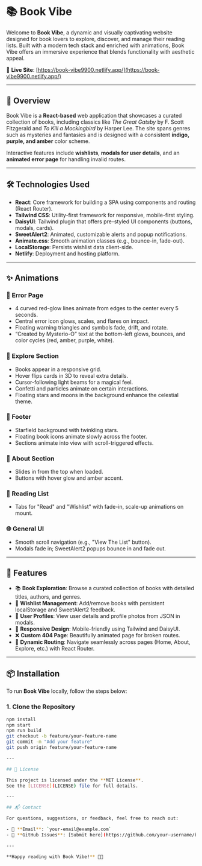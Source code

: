 # 📚 Book Vibe

Welcome to **Book Vibe**, a dynamic and visually captivating website designed for book lovers to explore, discover, and manage their reading lists. Built with a modern tech stack and enriched with animations, Book Vibe offers an immersive experience that blends functionality with aesthetic appeal.

🔗 **Live Site**: [https://book-vibe9900.netlify.app/](https://book-vibe9900.netlify.app/)

---

## 🌟 Overview

Book Vibe is a **React-based** web application that showcases a curated collection of books, including classics like *The Great Gatsby* by F. Scott Fitzgerald and *To Kill a Mockingbird* by Harper Lee. The site spans genres such as mysteries and fantasies and is designed with a consistent **indigo, purple, and amber** color scheme. 

Interactive features include **wishlists**, **modals for user details**, and an **animated error page** for handling invalid routes.

---

## 🛠️ Technologies Used

- **React**: Core framework for building a SPA using components and routing (React Router).
- **Tailwind CSS**: Utility-first framework for responsive, mobile-first styling.
- **DaisyUI**: Tailwind plugin that offers pre-styled UI components (buttons, modals, cards).
- **SweetAlert2**: Animated, customizable alerts and popup notifications.
- **Animate.css**: Smooth animation classes (e.g., bounce-in, fade-out).
- **LocalStorage**: Persists wishlist data client-side.
- **Netlify**: Deployment and hosting platform.

---

## ✨ Animations

### 🔴 Error Page
- 4 curved red-glow lines animate from edges to the center every 5 seconds.
- Central error icon glows, scales, and flares on impact.
- Floating warning triangles and symbols fade, drift, and rotate.
- “Created by Mysterio-O” text at the bottom-left glows, bounces, and color cycles (red, amber, purple, white).

### 🌌 Explore Section
- Books appear in a responsive grid.
- Hover flips cards in 3D to reveal extra details.
- Cursor-following light beams for a magical feel.
- Confetti and particles animate on certain interactions.
- Floating stars and moons in the background enhance the celestial theme.

### 🌠 Footer
- Starfield background with twinkling stars.
- Floating book icons animate slowly across the footer.
- Sections animate into view with scroll-triggered effects.

### 👋 About Section
- Slides in from the top when loaded.
- Buttons with hover glow and amber accent.

### 📖 Reading List
- Tabs for "Read" and "Wishlist" with fade-in, scale-up animations on mount.

### 🌐 General UI
- Smooth scroll navigation (e.g., "View The List" button).
- Modals fade in; SweetAlert2 popups bounce in and fade out.

---

## 🚀 Features

- 📚 **Book Exploration**: Browse a curated collection of books with detailed titles, authors, and genres.
- 💖 **Wishlist Management**: Add/remove books with persistent localStorage and SweetAlert2 feedback.
- 👤 **User Profiles**: View user details and profile photos from JSON in modals.
- 📱 **Responsive Design**: Mobile-friendly using Tailwind and DaisyUI.
- ❌ **Custom 404 Page**: Beautifully animated page for broken routes.
- 🔁 **Dynamic Routing**: Navigate seamlessly across pages (Home, About, Explore, etc.) with React Router.

---

## 📦 Installation

To run **Book Vibe** locally, follow the steps below:

### 1. Clone the Repository
```bash
npm install
npm start
npm run build
git checkout -b feature/your-feature-name
git commit -m "Add your feature"
git push origin feature/your-feature-name

---

## 📄 License

This project is licensed under the **MIT License**.  
See the [LICENSE](LICENSE) file for full details.

---

## 📬 Contact

For questions, suggestions, or feedback, feel free to reach out:

- 📧 **Email**: `your-email@example.com`
- 🐙 **GitHub Issues**: [Submit here](https://github.com/your-username/book-vibe/issues)

---

**Happy reading with Book Vibe!** 📖✨
